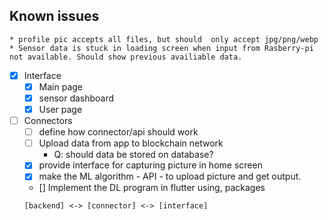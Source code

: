 ## Known issues
	* profile pic accepts all files, but should  only accept jpg/png/webp
	* Sensor data is stuck in loading screen when input from Rasberry-pi not available. Should show previous availiable data.

- [x] Interface
	- [x] Main page
	- [x] sensor dashboard
	- [x] User page

- [ ] Connectors
	- [ ] define how connector/api should work
	- [ ] Upload data from app to blockchain network
		- Q: should data be stored on database?
	- [x] provide interface for capturing picture in home screen
	- [x] make the ML algorithm - API - to upload picture and get output.
	- [] Implement the DL program in flutter using, packages 
	```
	[backend] <-> [connector] <-> [interface]
	```